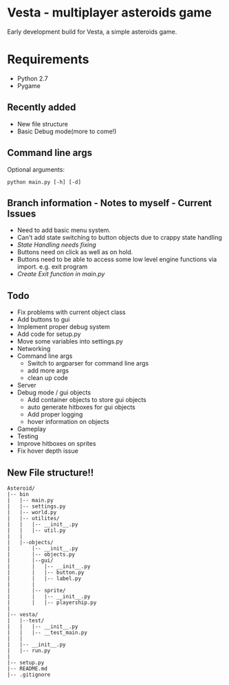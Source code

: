 #   Vesta - multiplayer asteroids game

Early development build for Vesta, a simple asteroids game.

# Requirements

*   Python 2.7      
*   Pygame

## Recently added

*   New file structure
*   Basic Debug mode(more to come!)

## Command line args

Optional arguments:
```
python main.py [-h] [-d]
```
## Branch information - Notes to myself - Current Issues

*   Need to add basic menu system.
*   Can't add state switching to button objects due to crappy state handling
*   *State Handling needs fixing*
*   Buttons need on click as well as on hold.
*   Buttons need to be able to access some low level engine functions via import. e.g. exit program
*   *Create Exit function in main.py*

##  Todo

*   Fix problems with current object class
*   Add buttons to gui
*   Implement proper debug system
*   Add code for setup.py
*   Move some variables into settings.py
*   Networking
*   Command line args
    *   Switch to argparser for command line args
    *   add more args
    *   clean up code
*   Server
*   Debug mode / gui objects
    *   Add container objects to store gui objects
    *   auto generate hitboxes for gui objects
    *   Add proper logging
    *   hover information on objects
*   Gameplay
*   Testing
*   Improve hitboxes on sprites
*   Fix hover depth issue


##  New File structure!!

```
Asteroid/
|-- bin
|   |-- main.py
|   |-- settings.py
|   |-- world.py
|   |-- utilites/
|   |   |-- __init__.py
|   |   |-- util.py
|   |   
|   |--objects/
|       |-- __init__.py
|       |-- objects.py
|       |--gui/
|       |   |-- __init__.py
|       |   |-- button.py
|       |   |-- label.py
|       |
|       |-- sprite/
|       |   |-- __init__.py
|       |   |-- playership.py
|
|-- vesta/
|   |--test/
|   |   |-- __init__.py
|   |   |-- __test_main.py
|   |       
|   |-- __init__.py
|   |-- run.py
|   
|-- setup.py
|-- README.md
|-- .gitignore

```
